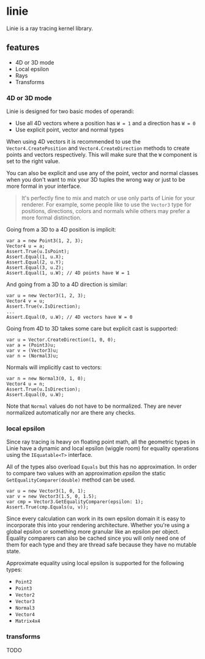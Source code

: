 # linie
Linie is a ray tracing kernel library.

## features
* 4D or 3D mode
* Local epsilon
* Rays
* Transforms

### 4D or 3D mode
Linie is designed for two basic modes of operandi:

* Use all 4D vectors where a position has `W = 1` and a direction has `W = 0`
* Use explicit point, vector and normal types

When using 4D vectors it is recommended to use the `Vector4.CreatePosition` and
`Vector4.CreateDirection` methods to create points and vectors respectively. This
will make sure that the `W` component is set to the right value.

You can also be explicit and use any of the point, vector and normal classes when you don't want to mix your 3D tuples the wrong way or just to be more formal in
your interface.

> It's perfectly fine to mix and match or use only parts of Linie for your
> renderer. For example, some people like to use the `Vector3` type for
> positions, directions, colors and normals while others may prefer a more formal
> distinction.

Going from a 3D to a 4D position is implicit:
```
var a = new Point3(1, 2, 3);
Vector4 u = a;
Assert.True(u.IsPoint);
Assert.Equal(1, u.X);
Assert.Equal(2, u.Y);
Assert.Equal(3, u.Z);
Assert.Equal(1, u.W); // 4D points have W = 1
```

And going from a 3D to a 4D direction is similar:
```
var u = new Vector3(1, 2, 3);
Vector4 v = u;
Assert.True(v.IsDirection);
...
Assert.Equal(0, u.W); // 4D vectors have W = 0
```

Going from 4D to 3D takes some care but explicit cast is supported:
```
var u = Vector.CreateDirection(1, 0, 0);
var a = (Point3)u;
var v = (Vector3)u;
var n = (Normal3)u;
```

Normals will implicitly cast to vectors:
```
var n = new Normal3(0, 1, 0);
Vector4 u = n;
Assert.True(u.IsDirection);
Assert.Equal(0, u.W);
```

Note that `Normal` values do not have to be normalized. They are never
normalized automatically nor are there any checks.

### local epsilon
Since ray tracing is heavy on floating point math, all the geometric types in
Linie have a dynamic and local epsilon (wiggle room) for equality operations
using the `IEquatable<T>` interface.

All of the types also overload `Equals` but this has no approximation. In order
to compare two values with an approximation *epsilon* the static
`GetEqualityComparer(double)` method can be used.
```
var u = new Vector3(1, 0, 1);
var v = new Vector3(1.5, 0, 1.5);
var cmp = Vector3.GetEqualityComparer(epsilon: 1);
Assert.True(cmp.Equals(u, v));
```

Since every calculation can work in its own epsilon domain it is easy to
incorporate this into your rendering architecture. Whether you're using a
global epsilon or something more granular like an epsilon per object. Equality
comparers can also be cached since you will only need one of them for each type
and they are thread safe because they have no mutable state.

Approximate equality using local epsilon is supported for the following types:

* `Point2`
* `Point3`
* `Vector2`
* `Vector3`
* `Normal3`
* `Vector4`
* `Matrix4x4`

### transforms
TODO